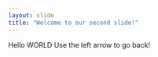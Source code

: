 ```yaml
---
layout: slide
title: "Welcome to our second slide!"
---
```

Hello WORLD
Use the left arrow to go back!
